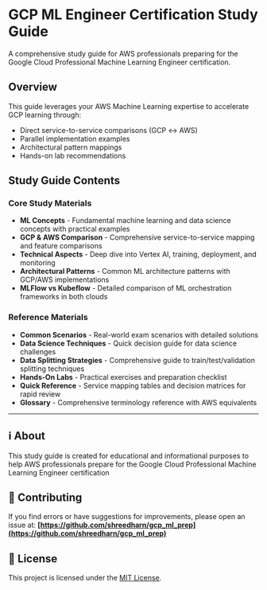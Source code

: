 # GCP ML Engineer Certification Study Guide

A comprehensive study guide for AWS professionals preparing for the Google Cloud Professional Machine Learning Engineer certification.

## Overview

This guide leverages your AWS Machine Learning expertise to accelerate GCP learning through:

- Direct service-to-service comparisons (GCP ↔ AWS)
- Parallel implementation examples
- Architectural pattern mappings
- Hands-on lab recommendations

## Study Guide Contents

### Core Study Materials

- **ML Concepts** - Fundamental machine learning and data science concepts with practical examples
- **GCP & AWS Comparison** - Comprehensive service-to-service mapping and feature comparisons
- **Technical Aspects** - Deep dive into Vertex AI, training, deployment, and monitoring
- **Architectural Patterns** - Common ML architecture patterns with GCP/AWS implementations
- **MLFlow vs Kubeflow** - Detailed comparison of ML orchestration frameworks in both clouds

### Reference Materials

- **Common Scenarios** - Real-world exam scenarios with detailed solutions
- **Data Science Techniques** - Quick decision guide for data science challenges
- **Data Splitting Strategies** - Comprehensive guide to train/test/validation splitting techniques
- **Hands-On Labs** - Practical exercises and preparation checklist
- **Quick Reference** - Service mapping tables and decision matrices for rapid review
- **Glossary** - Comprehensive terminology reference with AWS equivalents

---
## ℹ️ About

This study guide is created for educational and informational purposes to help AWS professionals prepare for the Google Cloud Professional Machine Learning Engineer certification

## 🤝 Contributing

If you find errors or have suggestions for improvements, please open an issue at:
**[https://github.com/shreedharn/gcp_ml_prep](https://github.com/shreedharn/gcp_ml_prep)**


## 📄 License
This project is licensed under the [MIT License](./LICENSE.md).
